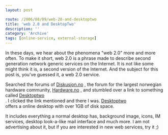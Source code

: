 ```yaml
---
layout: post

route: /2006/08/09/web-20-and-desktoptwo
title: 'web 2.0 and DesktopTwo'
description: ''
category: 'Archive'
tags: [online-service, external-storage]
---
```



In these days, we hear about the phenomena "web 2.0" more and more often. To
make it short, web 2.0 is a phrase made to describe second generation network
generic services on the Internet. It is not like some might think it is, a
second version of the Internet. And the subject for this post is, you've guessed
it, a web 2.0 service.

Searched the forums of
<a class="ph" target="_blank" rel="noopener noreferrer" href="http://www.diskusjon.no">Diskusjon.no</a>
, the forum for the largest norwegian hardware community,
<a class="ph" target="_blank" rel="noopener noreferrer" href="http://www.hardware.no">Hardware.no</a>
, and stumbled over a link to something called
<a class="ph" target="_blank" rel="noopener noreferrer" href="http://desktoptwo.com/">Desktoptwo</a>
<br/>. I clicked the link mentioned and there I was.
<a class="ph" target="_blank" rel="noopener noreferrer" href="http://desktoptwo.com/">Desktoptwo</a>
<br/> offers a online desktop with over 1GB of disk space.

It includes everything a normal desktop has, background image, icons, IM
services, desktop look-a-like mail interface and much more. I am not advertising
about it, but if you are interested in new web services, try it ;)
